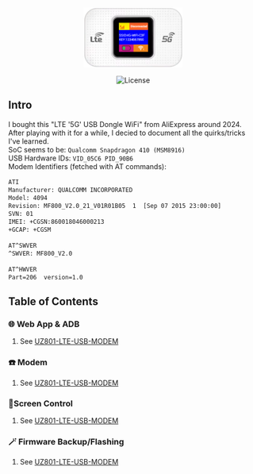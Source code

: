 <br /> <p align="center"><a href="https://github.com/theXappy/MF800-LTE-5G-USB-MODEM" target="_blank"><img src="img/4g_lte.png" width="200"></a></p>

<p align="center"><img src="https://img.shields.io/packagist/l/laravel/framework" alt="License"></a>
</p>

## Intro
I bought this "LTE '5G' USB Dongle WiFi" from AliExpress around 2024.  
After playing with it for a while, I decied to document all the quirks/tricks I've learned.  
SoC seems to be: `Qualcomm Snapdragon 410 (MSM8916)`  
USB Hardware IDs: `VID_05C6 PID_90B6`  
Modem Identifiers (fetched with AT commands):
```
ATI
Manufacturer: QUALCOMM INCORPORATED
Model: 4094
Revision: MF800_V2.0_21_V01R01B05  1  [Sep 07 2015 23:00:00]
SVN: 01
IMEI: +CGSN:860018046000213
+GCAP: +CGSM

AT^SWVER
^SWVER: MF800_V2.0

AT^HWVER
Part=206  version=1.0
```

## Table of Contents
### 🌐 Web App & ADB
1. See [UZ801-LTE-USB-MODEM](https://github.com/theXappy/UZ801-LTE-USB-MODEM?tab=readme-ov-file#-web-app--adb)

### ☎️ Modem
1. See [UZ801-LTE-USB-MODEM](https://github.com/theXappy/UZ801-LTE-USB-MODEM?tab=readme-ov-file#%EF%B8%8F-modem)

### 📱Screen Control
1. See [UZ801-LTE-USB-MODEM](https://github.com/theXappy/UZ801-LTE-USB-MODEM?tab=readme-ov-file#screen-control)

### 🪄 Firmware Backup/Flashing
1. See [UZ801-LTE-USB-MODEM](https://github.com/theXappy/UZ801-LTE-USB-MODEM?tab=readme-ov-file#-firmware-backupflashing)
